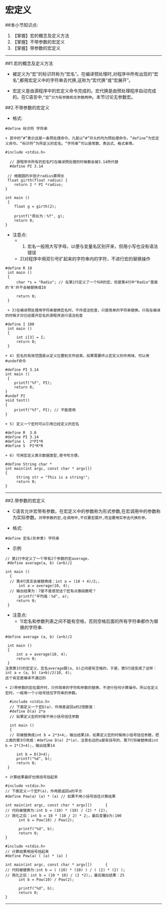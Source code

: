 # 宏定义
##本小节知识点:
1. 【掌握】宏的概念及定义方法
2. 【掌握】不带参数的宏定义
3. 【掌握】带参数的宏定义

---

##1.宏的概念及定义方法
- 被定义为“宏”的标识符称为“宏名”。在编译预处理时,对程序中所有出现的“宏名”,都用宏定义中的字符串去代换,这称为“宏代换”或“宏展开”。

- 宏定义是由源程序中的宏定义命令完成的。宏代换是由预处理程序自动完成的。在C语言中,```“宏”分为有参数和无参数两种```。本节讨论无参数宏。

##2.不带参数的宏定义
-  格式:
```
#define 标识符 字符串
```
    + 其中的“#”表示这是一条预处理命令。凡是以“#”开头的均为预处理命令。“define”为宏定义命令。“标识符”为所定义的宏名。“字符串”可以是常数、表达式、格式串等。

```
#include <stdio.h>

  // 源程序中所有的宏名PI在编译预处理的时候都会被3.14所代替
  #define PI 3.14

 // 根据圆的半径计radius算周长
 float girth(float radius) {
    return 2 * PI *radius;
}

int main ()
 {
    float g = girth(2);

    printf("周长为：%f", g);
    return 0;
}

```

- 注意点:
    + 1) 宏名一般用大写字母，以便与变量名区别开来，但用小写也没有语法错误
    + 2)对程序中用双引号扩起来的字符串内的字符，不进行宏的替换操作

```
#define R 10
 int main ()
 {
     char *s = "Radio"; // 在第1行定义了一个叫R的宏，但是第4行中"Radio"里面的'R'并不会被替换成10

     return 0;
 }

```

     + 3)在编译预处理用字符串替换宏名时，不作语法检查，只是简单的字符串替换。只有在编译的时候才对已经展开宏名的源程序进行语法检查

```
#define I 100
 int main ()
 {
     int i[3] = I;
     return 0;
 }

```
    + 4) 宏名的有效范围是从定义位置到文件结束。如果需要终止宏定义的作用域，可以用#undef命令


```
#define PI 3.14
int main ()
 {
    printf("%f", PI);
    return 0;
}
#undef PI
void test()
{
    printf("%f", PI); // 不能使用
}
```
    + 5) 定义一个宏时可以引用已经定义的宏名

```
#define R  3.0
#define PI 3.14
#define L  2*PI*R
#define S  PI*R*R
```
    + 6) 可用宏定义表示数据类型,使书写方便。

```
#define String char *
int main(int argc, const char * argv[])
{
     String str = "This is a string!";
     return 0;
}

```

---

##2.带参数的宏定义
- C语言允许宏带有参数。在宏定义中的参数称为形式参数,在宏调用中的参数称为实际参数。```对带参数的宏,在调用中,不仅要宏展开,而且要用实参去代换形参。```

- 格式:
```
#define 宏名(形参表) 字符串
```

- 示例

```
// 第1行中定义了一个带有2个参数的宏average，
 #define average(a, b) (a+b)/2

int main ()
  {
  // 第4行其实会被替换成：int a = (10 + 4)/2;，
      int a = average(10, 4);
  // 输出结果为：7是不是感觉这个宏有点像函数呢？
      printf("平均值：%d", a);
     return 0;
 }
```
- 注意点:
    + 1)宏名和参数列表之间不能有空格，否则空格后面的所有字符串都作为替换的字符串.

```
#define average (a, b) (a+b)/2

 int main ()
 {
     int a = average(10, 4);
     return 0;
 }
注意第1行的宏定义，宏名average跟(a, b)之间是有空格的，于是，第5行就变成了这样：
int a = (a, b) (a+b)/2(10, 4);
这个肯定是编译不通过的

```
    + 2)带参数的宏在展开时，只作简单的字符和参数的替换，不进行任何计算操作。所以在定义宏时，一般用一个小括号括住字符串的参数。

```
  #include <stdio.h>
  // 下面定义一个宏D(a)，作用是返回a的2倍数值：
  #define D(a) 2*a
  // 如果定义宏的时候不用小括号括住参数

  int main ()
  {
  // 将被替换成int b = 2*3+4;，输出结果10，如果定义宏的时候用小括号括住参数，把上面的第3行改成：#define D(a) 2*(a)，注意右边的a是有括号的，第7行将被替换成int b = 2*(3+4);，输出结果14

     int b = D(3+4);
     printf("%d", b);
     return 0;
 }

```
    + 计算结果最好也用括号括起来
```
#include <stdio.h>
// 下面定义一个宏P(a)，作用是返回a的平方
#define Pow(a) (a) * (a) // 如果不用小括号括住计算结果

int main(int argc, const char * argv[])      {
// 代码被替换为:int b = (10) * (10) / (2) * (2);
// 简化之后：int b = 10 * (10 / 2) * 2;，最后变量b为:100
      int b = Pow(10) / Pow(2);

      printf("%d", b);
      return 0;
}
```

```
#include <stdio.h>
// 计算结果用括号括起来
#define Pow(a) ( (a) * (a) )

int main(int argc, const char * argv[])      {
// 代码被替换为:int b = ( (10) * (10) ) / ( (2) * (2) );
// 简化之后：int b = (10 * 10) / (2 *2);，最后输出结果：25
      int b = Pow(10) / Pow(2);

      printf("%d", b);
      return 0;
}
```

---
